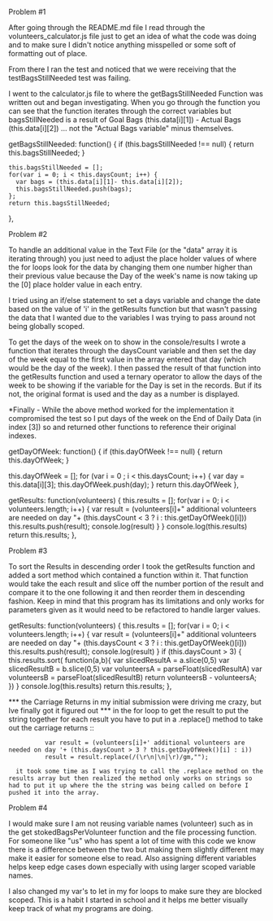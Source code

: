 <!-- Andrew Pedersens Discussion File -->

Problem #1

After going through the README.md file I read through the volunteers_calculator.js file just to get an idea of what the code was doing and to make sure I didn't notice anything misspelled or some soft of formatting out of place.

From there I ran the test and noticed that we were receiving that the
testBagsStillNeeded test was failing.

I went to the calculator.js file to where the getBagsStillNeeded Function was written out and began investigating. When you go through the function you can see that the function iterates through the correct variables but bagsStillNeeded is a result of
Goal Bags (this.data[i][1]) - Actual Bags (this.data[i][2]) ... not the "Actual Bags variable" minus themselves.

   getBagsStillNeeded: function() {
    if (this.bagsStillNeeded !== null) {
      return this.bagsStillNeeded;
    }

    this.bagsStillNeeded = [];
    for(var i = 0; i < this.daysCount; i++) {
      var bags = (this.data[i][1]- this.data[i][2]);
      this.bagsStillNeeded.push(bags);
    };
    return this.bagsStillNeeded;
  },

Problem #2

To handle an additional value in the Text File (or the "data" array it is iterating through) you just need to adjust the place holder values of where the for loops look for the data by changing them one number higher than their previous value because the Day of the week's name is now taking up the [0] place holder value in each entry.

I tried using an if/else statement to set a days variable and change the date based on the value of 'i' in the getResults function but that wasn't passing the data that I wanted due to the variables I was trying to pass around not being globally scoped.

To get the days of the week on to show in the console/results I wrote a function that iterates through the daysCount variable and then set the day of the week equal to the first value in the array entered that day (which would be the day of the week). I then passed the result of that function into the getResults function and used a ternary operator to allow the days of the week to be showing if the variable for the Day is set in the records. But if its not, the original format is used and the day as a number is displayed.

*Finally - While the above method worked for the implementation it compromised the test so I put days of the week on the End of Daily Data (in index [3]) so and returned other functions to reference their original indexes.

  getDayOfWeek: function() {
    if (this.dayOfWeek !== null) {
      return this.dayOfWeek;
    }

   this.dayOfWeek = [];
   for (var i = 0 ; i < this.daysCount; i++) {
      var day = this.data[i][3];
      this.dayOfWeek.push(day);
   }
    return this.dayOfWeek
  },

  getResults: function(volunteers) {
    this.results = [];
    for(var i = 0; i < volunteers.length; i++) {
      var result = (volunteers[i]+" additional volunteers are needed on day "+ (this.daysCount < 3 ? i : this.getDayOfWeek()[i]))
      this.results.push(result);
      console.log(result)
    }
  }
    console.log(this.results)
    return this.results;
  },

Problem #3

To sort the Results in descending order I took the getResults function and added a sort method which contained a function within it. That function would take the each result and slice off the number portion of the result and compare it to the one following it and then reorder them in descending fashion. Keep in mind that this program has its limitations and only works for parameters given as it would need to be refactored to handle larger values.

  getResults: function(volunteers) {
    this.results = [];
    for(var i = 0; i < volunteers.length; i++) {
      var result = (volunteers[i]+" additional volunteers are needed on day "+ (this.daysCount < 3 ? i : this.getDayOfWeek()[i]))
      this.results.push(result);
      console.log(result)
    }
    if (this.daysCount > 3) {
    this.results.sort( function(a,b){
      var slicedResultA = a.slice(0,5)
      var slicedResultB = b.slice(0,5)
      var volunteersA = parseFloat(slicedResultA)
      var volunteersB = parseFloat(slicedResultB)
      return volunteersB - volunteersA;      
    })
  }
    console.log(this.results)
    return this.results;
  },

  *** the Carriage Returns in my initial submission were driving me crazy, but Ive finally got it figured out *** 
      in the for loop to get the result to put the string together for each result 
      you have to put in a .replace() method to take out the carriage returns ::

              var result = (volunteers[i]+' additional volunteers are needed on day '+ (this.daysCount > 3 ? this.getDayOfWeek()[i] : i))
              result = result.replace(/(\r\n|\n|\r)/gm,"");

      it took some time as I was trying to call the .replace method on the results array but then realized the method only works on strings so had to put it up where the the string was being called on before I pushed it into the array. 


Problem #4

I would make sure I am not reusing variable names (volunteer) such as in the get stokedBagsPerVolunteer function and the file processing function. For someone like "us" who has spent a lot of time with this code we know there is a difference between the two but making them slightly different may make it easier for someone else to read. Also assigning different variables helps keep edge cases down especially with using larger scoped variable names.

I also changed my var's to let in my for loops to make sure they are blocked scoped. This is a habit I started in school and it helps me better visually keep track of what my programs are doing.




